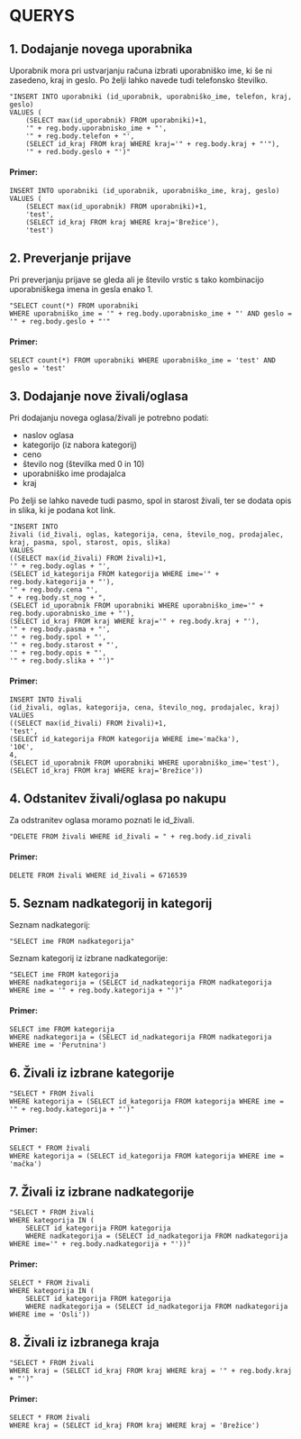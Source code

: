 # QUERYS

## 1. Dodajanje novega uporabnika
Uporabnik mora pri ustvarjanju računa izbrati uporabniško ime, ki še ni zasedeno, kraj in geslo. Po želji lahko navede tudi telefonsko številko.

```
"INSERT INTO uporabniki (id_uporabnik, uporabniško_ime, telefon, kraj, geslo) 
VALUES (
    (SELECT max(id_uporabnik) FROM uporabniki)+1, 
    '" + reg.body.uporabnisko_ime + "', 
    '" + reg.body.telefon + "',
    (SELECT id_kraj FROM kraj WHERE kraj='" + reg.body.kraj + "'"), 
    '" + red.body.geslo + "')"
```

#### Primer:
```
INSERT INTO uporabniki (id_uporabnik, uporabniško_ime, kraj, geslo) 
VALUES (
    (SELECT max(id_uporabnik) FROM uporabniki)+1, 
    'test', 
    (SELECT id_kraj FROM kraj WHERE kraj='Brežice'), 
    'test')
```

## 2. Preverjanje prijave
Pri preverjanju prijave se gleda ali je število vrstic s tako kombinacijo uporabniškega imena in gesla enako 1.

```
"SELECT count(*) FROM uporabniki 
WHERE uporabniško_ime = '" + reg.body.uporabnisko_ime + "' AND geslo = '" + reg.body.geslo + "'"
```

#### Primer:
```
SELECT count(*) FROM uporabniki WHERE uporabniško_ime = 'test' AND geslo = 'test'
```

## 3. Dodajanje nove živali/oglasa
Pri dodajanju novega oglasa/živali je potrebno podati:
- naslov oglasa
- kategorijo (iz nabora kategorij)
- ceno
- število nog (številka med 0 in 10)
- uporabniško ime prodajalca
- kraj

Po želji se lahko navede tudi pasmo, spol in starost živali, ter se dodata opis in slika, ki je podana kot link. 

```
"INSERT INTO 
živali (id_živali, oglas, kategorija, cena, število_nog, prodajalec, kraj, pasma, spol, starost, opis, slika) 
VALUES
((SELECT max(id_živali) FROM živali)+1, 
'" + reg.body.oglas + "', 
(SELECT id_kategorija FROM kategorija WHERE ime='" + reg.body.kategorija + "'),
'" + reg.body.cena "',
" + reg.body.st_nog + ",
(SELECT id_uporabnik FROM uporabniki WHERE uporabniško_ime='" + reg.body.uporabnisko_ime + "'),
(SELECT id_kraj FROM kraj WHERE kraj='" + reg.body.kraj + "'),
'" + reg.body.pasma + "',
'" + reg.body.spol + "',
'" + reg.body.starost + "',
'" + reg.body.opis + "',
'" + reg.body.slika + "')"
```

#### Primer:
```
INSERT INTO živali
(id_živali, oglas, kategorija, cena, število_nog, prodajalec, kraj) 
VALUES
((SELECT max(id_živali) FROM živali)+1, 
'test', 
(SELECT id_kategorija FROM kategorija WHERE ime='mačka'),
'10€',
4,
(SELECT id_uporabnik FROM uporabniki WHERE uporabniško_ime='test'),
(SELECT id_kraj FROM kraj WHERE kraj='Brežice'))
```

## 4. Odstanitev živali/oglasa po nakupu
Za odstranitev oglasa moramo poznati le id_živali.

```
"DELETE FROM živali WHERE id_živali = " + reg.body.id_zivali
```

#### Primer:
```
DELETE FROM živali WHERE id_živali = 6716539
```

## 5. Seznam nadkategorij in kategorij
Seznam nadkategorij:
```
"SELECT ime FROM nadkategorija"
```

Seznam kategorij iz izbrane nadkategorije:
```
"SELECT ime FROM kategorija 
WHERE nadkategorija = (SELECT id_nadkategorija FROM nadkategorija WHERE ime = '" + reg.body.kategorija + "')"
```

#### Primer:
```
SELECT ime FROM kategorija 
WHERE nadkategorija = (SELECT id_nadkategorija FROM nadkategorija WHERE ime = 'Perutnina')
```

## 6. Živali iz izbrane kategorije
```
"SELECT * FROM živali
WHERE kategorija = (SELECT id_kategorija FROM kategorija WHERE ime = '" + reg.body.kategorija + "')"
```
#### Primer:
```
SELECT * FROM živali
WHERE kategorija = (SELECT id_kategorija FROM kategorija WHERE ime = 'mačka')
```

## 7. Živali iz izbrane nadkategorije
```
"SELECT * FROM živali
WHERE kategorija IN (
    SELECT id_kategorija FROM kategorija 
    WHERE nadkategorija = (SELECT id_nadkategorija FROM nadkategorija WHERE ime='" + reg.body.nadkategorija + "'))"
```

#### Primer:
```
SELECT * FROM živali
WHERE kategorija IN (
    SELECT id_kategorija FROM kategorija 
    WHERE nadkategorija = (SELECT id_nadkategorija FROM nadkategorija WHERE ime = 'Osli'))
```

## 8. Živali iz izbranega kraja
```
"SELECT * FROM živali
WHERE kraj = (SELECT id_kraj FROM kraj WHERE kraj = '" + reg.body.kraj + "')"
```

#### Primer:
```
SELECT * FROM živali
WHERE kraj = (SELECT id_kraj FROM kraj WHERE kraj = 'Brežice')
```